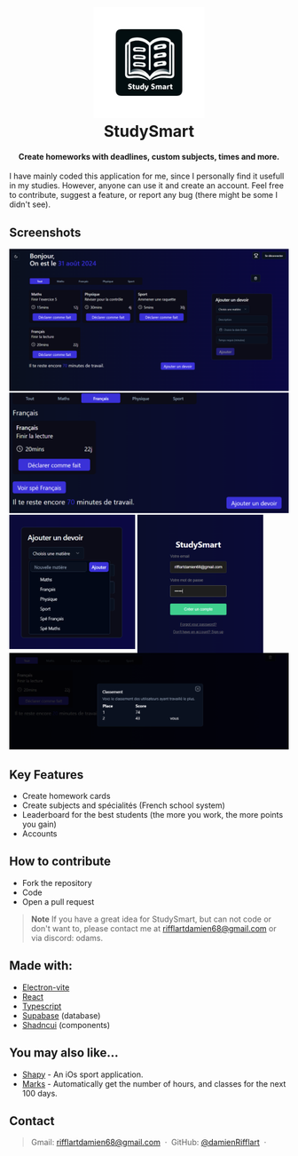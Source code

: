 
<h1 align="center">
  <br>
  <img src="./build/icon.png" alt="StudySmartIcon" width="200"></a>
  <br>
  StudySmart
  <br>
</h1>

<h4 align="center">Create homeworks with deadlines, custom subjects, times and more.</h4>

I have mainly coded this application for me, since I personally find it usefull in my studies. However, anyone can use it and create an account.
Feel free to contribute, suggest a feature, or report any bug (there might be some I didn't see).

## Screenshots
![](public/0.png?raw=true)
![](public/1.png?raw=true)
<img src="public/2.png?raw=true" width="45%" style="display: inline-block; vertical-align: top;"/>
<img src="public/3.png?raw=true" width="45%" style="display: inline-block; vertical-align: top;"/>
![](public/4.png?raw=true)

## Key Features

* Create homework cards
* Create subjects and spécialités (French school system)
* Leaderboard for the best students (the more you work, the more points you gain)
* Accounts 

## How to contribute
- Fork the repository
- Code
- Open a pull request

> **Note**
> If you have a great idea for StudySmart, but can not code or don't want to, please contact me at rifflartdamien68@gmail.com or via discord: odams.

## Made with:
- [Electron-vite](https://electron-vite.org/)
- [React](https://react.dev/)
- [Typescript](https://www.typescriptlang.org/)
- [Supabase](https://supabase.com/) (database)
- [Shadncui](https://ui.shadcn.com/) (components)

## You may also like...

- [Shapy](https://github.com/damienRifflart/Shapy) - An iOs sport application.
- [Marks](https://github.com/damienRifflart/StudyStats) - Automatically get the number of hours, and classes for the next 100 days.

## Contact

> Gmail: [rifflartdamien68@gmail.com](rifflartdamien68@gmail.com) &nbsp;&middot;&nbsp;
> GitHub: [@damienRifflart](https://github.com/damienRifflart) &nbsp;&middot;&nbsp;

